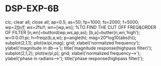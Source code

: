 # DSP-EXP-6B
clc;
clear all;
close all;
ap=0.5;
as=50;
fp=1000;
fs=2000;
f=5000;
wp=2*fp/f;
ws=2*fs/f;
wn=[wp,ws];
%TO FIND THE CUT OFF FREQ&ORDER OF FILTER
[n,wn]=buttord(wp,ws,ap,as);
[b,a]=butter(n,wn,'high');
w=0:0.01:pi;
h=freqz(b,a,w);
p=angle(h);
mag=20*log10(abs(h));
subplot(2,1,1);
plot(w/pi,mag);
grid;
xlabel('normalized frequency');
ylabel('magnitude in db-->');
title('magnitude response(highpass filter)');
subplot(2,1,2);
plot(w/pi,p);
grid;
xlabel('normalized frequency-->');
ylabel('phase in radians-->');
title('phase response(highpass filter)');
